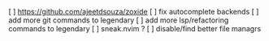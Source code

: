 [ ] https://github.com/ajeetdsouza/zoxide
[ ] fix autocomplete backends
[ ] add more git commands to legendary
[ ] add more lsp/refactoring commands to legendary
[ ] sneak.nvim ?
[ ] disable/find better file managrs
